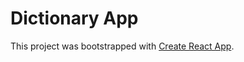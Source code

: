 # Dictionary App

This project was bootstrapped with [Create React App](https://github.com/facebook/create-react-app).
